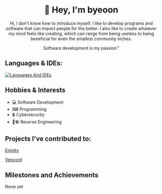 <div align="center">  
	
 #  👋 Hey, I'm byeoon 
 Hi, I don't know how to introduce myself.
 I like to develop programs and software that can impact people for the better. 
 I also like to create whatever my mind feels like creating, which can range from 
 being useless to being beneficial for even the smallest community niches.

 Software development is my passion™
</div>

## Languages & IDEs:

[![Languages And IDEs](https://skillicons.dev/icons?i=cs,ts,js,java,html,css,php,blank,vscode,visualstudio,idea,unity)](https://skillicons.dev)

## Hobbies & Interests

- 💻 Software Development
- ⌨ Programming
- 🔒 Cybersecurity
- 🔄🛠️ Reverse Engineering

## Projects I've contributed to:

[Enmity](https://github.com/enmity-mod/enmity)

[Vencord](https://github.com/vendicated/vencord)

## Milestones and Achievements
None yet


<!--
- 🔭 Damn, you're taking my README, I'm flattered you like my design!
-->
